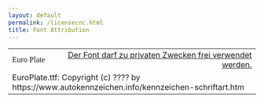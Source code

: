 ```yaml
---
layout: default
permalink: /licensecnc.html
title: Font Attribution
---
```

<link href='myfontscnc.css' rel='stylesheet' type='text/css' nonce="">

<table>

<tr class='header'>
<td class='family'
 style='font-family:"EuroPlate"' 
 align='left'>Euro Plate</td>
<td class='license'
 align='right'><a target="_blank" 
href="#">Der Font darf zu <u>privaten Zwecken</u> frei verwendet werden.</a>
</td>
</tr>

<tr>
<td class='copyright' colspan=2>EuroPlate.ttf: Copyright (c) ???? by https://www.autokennzeichen.info/kennzeichen-schriftart.htm</td>
</tr>

</table>
